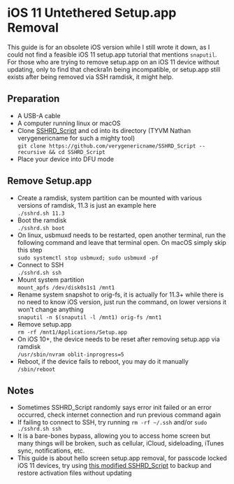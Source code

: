 # iOS 11 Untethered Setup.app Removal
This guide is for an obsolete iOS version while I still wrote it down, as I could not find a feasible iOS 11 setup.app tutorial that mentions `snaputil`. For those who are trying to remove setup.app on an iOS 11 device without updating, only to find that checkra1n being incompatible, or setup.app still exists after being removed via SSH ramdisk, it might help.
## Preparation
- A USB-A cable
- A computer running linux or macOS
- Clone [SSHRD_Script](https://github.com/verygenericname/SSHRD_Script) and cd into its directory (TYVM Nathan verygenericname for such a mighty tool)  
  `git clone https://github.com/verygenericname/SSHRD_Script --recursive && cd SSHRD_Script`
- Place your device into DFU mode
## Remove Setup.app
- Create a ramdisk, system partition can be mounted with various versions of ramdisk, 11.3 is just an example here  
  `./sshrd.sh 11.3`
- Boot the ramdisk  
  `./sshrd.sh boot`
- On linux, usbmuxd needs to be restarted, open another terminal, run the following command and leave that terminal open. On macOS simply skip this step  
  `sudo systemctl stop usbmuxd; sudo usbmuxd -pf`
- Connect to SSH  
  `./sshrd.sh ssh`
- Mount system partition  
  `mount_apfs /dev/disk0s1s1 /mnt1`
- Rename system snapshot to orig-fs, it is actually for 11.3+ while there is no need to know iOS version, just run the command, on lower versions it won't change anything  
  `snaputil -n $(snaputil -l /mnt1) orig-fs /mnt1`
- Remove setup.app  
  `rm -rf /mnt1/Applications/Setup.app`
- On iOS 10+, the device needs to be reset after removing setup.app via ramdisk  
  `/usr/sbin/nvram oblit-inprogress=5`
- Reboot, if the device fails to reboot, you may do it manually  
  `/sbin/reboot`
## Notes
- Sometimes SSHRD_Script randomly says error init failed or an error occurred, check internet connection and run previous command again
- If failing to connect to SSH, try running `rm -rf ~/.ssh` and/or `sudo ./sshrd.sh ssh`
- It is a bare-bones bypass, allowing you to access home screen but many things will be broken, such as cellular, iCloud, sideloading, iTunes sync, notifications, etc.
- This guide is about hello screen setup.app removal, for passcode locked iOS 11 devices, try using [this modified SSHRD_Script](https://github.com/iPh0ne4s/SSHRD_Script) to backup and restore activation files without updating
